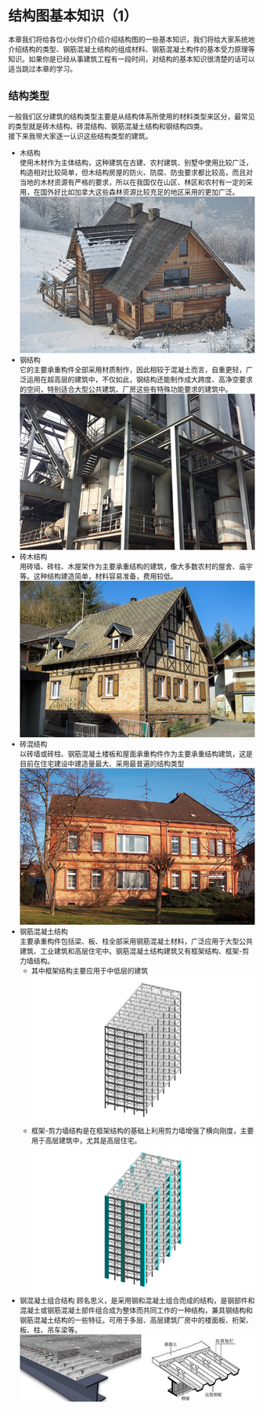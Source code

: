# 结构图基本知识（1）   
本章我们将给各位小伙伴们介绍介绍结构图的一些基本知识，我们将给大家系统地介绍结构的类型、钢筋混凝土结构的组成材料、钢筋混凝土构件的基本受力原理等知识。如果你是已经从事建筑工程有一段时间，对结构的基本知识很清楚的话可以适当跳过本章的学习。
## 结构类型
一般我们区分建筑的结构类型主要是从结构体系所使用的材料类型来区分，最常见的类型就是砖木结构、砖混结构、钢筋混凝土结构和钢结构四类。  
接下来我带大家逐一认识这些结构类型的建筑。
- 木结构  
使用木材作为主体结构，这种建筑在古建、农村建筑、别墅中使用比较广泛，构造相对比较简单，但木结构房屋的防火、防腐、防虫要求都比较高，而且对当地的木材资源有严格的要求，所以在我国仅在山区、林区和农村有一定的采用，在国外好比如加拿大这些森林资源比较充足的地区采用的更加广泛。  
![](https://github.com/Chenlingjie/my_bimcourses/blob/master/1.BIM%E5%BF%85%E4%BF%AE%E8%AF%BE-%E7%BB%93%E6%9E%84%E8%AF%86%E5%9B%BE%E8%AF%BE%E7%A8%8B/images/4-1.jpg) 
- 钢结构  
它的主要承重构件全部采用材质制作，因此相较于混凝土而言，自重更轻，广泛运用在超高层的建筑中，不仅如此，钢结构还能制作成大跨度、高净空要求的空间，特别适合大型公共建筑、厂房这些有特殊功能要求的建筑中。   
![](https://github.com/Chenlingjie/my_bimcourses/blob/master/1.BIM%E5%BF%85%E4%BF%AE%E8%AF%BE-%E7%BB%93%E6%9E%84%E8%AF%86%E5%9B%BE%E8%AF%BE%E7%A8%8B/images/4-3.jpg) 
- 砖木结构  
用砖墙、砖柱、木屋架作为主要承重结构的建筑，像大多数农村的屋舍、庙宇等。这种结构建造简单，材料容易准备，费用较低。  
![](https://github.com/Chenlingjie/my_bimcourses/blob/master/1.BIM%E5%BF%85%E4%BF%AE%E8%AF%BE-%E7%BB%93%E6%9E%84%E8%AF%86%E5%9B%BE%E8%AF%BE%E7%A8%8B/images/4-4.jpg) 
- 砖混结构  
以砖墙或砖柱、钢筋混凝土楼板和屋面承重构件作为主要承重结构建筑，这是目前在住宅建设中建造量最大、采用最普遍的结构类型  
![](https://github.com/Chenlingjie/my_bimcourses/blob/master/1.BIM%E5%BF%85%E4%BF%AE%E8%AF%BE-%E7%BB%93%E6%9E%84%E8%AF%86%E5%9B%BE%E8%AF%BE%E7%A8%8B/images/4-5.jpg) 
- 钢筋混凝土结构  
主要承重构件包括梁、板、柱全部采用钢筋混凝土材料，广泛应用于大型公共建筑、工业建筑和高层住宅中。钢筋混凝土结构建筑又有框架结构、框架-剪力墙结构。
  - 其中框架结构主要应用于中低层的建筑  
  ![](https://github.com/Chenlingjie/my_bimcourses/blob/master/1.BIM%E5%BF%85%E4%BF%AE%E8%AF%BE-%E7%BB%93%E6%9E%84%E8%AF%86%E5%9B%BE%E8%AF%BE%E7%A8%8B/images/4-6.jpg)  
  - 框架-剪力墙结构是在框架结构的基础上利用剪力墙增强了横向刚度，主要用于高层建筑中，尤其是高层住宅。  
   ![](https://github.com/Chenlingjie/my_bimcourses/blob/master/1.BIM%E5%BF%85%E4%BF%AE%E8%AF%BE-%E7%BB%93%E6%9E%84%E8%AF%86%E5%9B%BE%E8%AF%BE%E7%A8%8B/images/4-7.jpg)  
- 钢混凝土组合结构
顾名思义，是采用钢和混凝土组合而成的结构，是钢部件和混凝土或钢筋混凝土部件组合成为整体而共同工作的一种结构，兼具钢结构和钢筋混凝土结构的一些特征。可用于多层、高层建筑厂房中的楼面板、桁架、板、柱、吊车梁等。   
![](https://github.com/Chenlingjie/my_bimcourses/blob/master/1.BIM%E5%BF%85%E4%BF%AE%E8%AF%BE-%E7%BB%93%E6%9E%84%E8%AF%86%E5%9B%BE%E8%AF%BE%E7%A8%8B/images/4-8.jpg) 